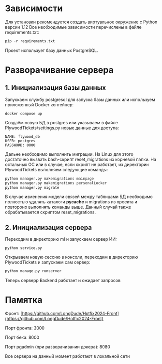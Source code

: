 # Зависимости
Для установки рекомендуется создать виртуальное окружение с Python версии 1.12
Все необходимые зависимости перечислены в файле requirements.txt:
```py
pip -r requirements.txt
```
Проект использует базу данных PostgreSQL.
# Разворачивание сервера
## 1. Инициализация базы данных
Запускаем службу postgresql для запуска базы данных или используем приложенный Docker контейнер:
```
docker compose up
```

Создаём новую БД в postgres или указываем в файле PlywoodTickets/settings.py новые данные для доступа:
```
NAME: flywood_db
USER: postgres
PASSWORD: 0000
``` 

Дальне необходимо выполнить миграции. На Linux для этого достаточно вызвать bash-скрипт reset_migrations из корневой папки.
На остальных ОС или в случае, если скрипт не работает, из директории PlywoodTickets выполняем следующие команды:
```py
python manager.py makemigrations mainpage
python manager.py makemigrations personalLocker
python manager.py migrate
```

В случае изменения модели связей между таблицами БД необходимо полностью удалять каталоги __pycache__ и migrations из проекта и повтороно выполнять команды выше.
Данный случай также обрабатывается скриптом reset_migrations.

## 2. Инициализация сервера
Переходим в директорию ml и запускаем сервер ИИ:
```
python service.py
```
Открываем новую сессию в консоли, переходим в директорию PlywoodTickets и запускаем сам сервер:
```py
python manage.py runserver
```

Теперь серверр Backend работает и ожидает запросов

# Памятка
Фронт: [https://github.com/LongDude/Hotfix2024-Front](https://github.com/LongDude/Hotfix2024-Front)

Порт фронта: 3000

Порт бека: 8000

Порт pgadmin (при разворачивании докера): 8080

Все сервера на данный момент работают в локальной сети
